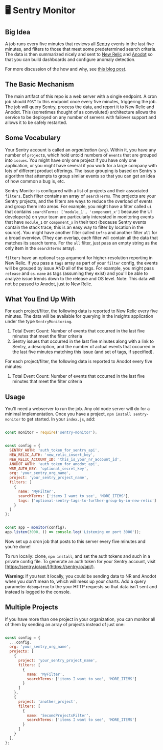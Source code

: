 # 🖥 Sentry Monitor

## Big Idea

A job runs every five minutes that reviews all [Sentry](https://sentry.io) events in the last five minutes, and filters to those that meet 
some predetermined search criteria. 
The data is then summarized nicely and sent to [New Relic](https://newrelic.com) and [Anodot](https://www.anodot.com) so that you can build dashboards and configure anomaly detection.

For more discussion of the how and why, see [this blog post](http://www.aarongreenwald.com/blog/sentry-new-relic-anodot-integration). 

## The Basic Mechanism

The main artifact of this repo is a web server with a single endpoint. A cron job should `POST` to this endpoint
once every five minutes, triggering the job. The job will query Sentry, process the data, and report it to New Relic and Anodot. This (sometimes thought of as convoluted) architecture allows the service to be deployed on any number of servers with failover 
support and allows it to be safely restarted.

## Some Vocabulary

Your Sentry account is called an *organization* (`org`). Within it, you have any number of `project`s, which hold untold numbers of `events` that are grouped into `issues`. You might have only one project if you have only one application, or you might have several if you work for a large company with lots of different product offerings. The issue grouping is based on Sentry's algorithm that attempts to group similar events so that you can get an idea of how common a bug is, etc.

Sentry Monitor is configured with a list of projects and their associated `filters`. Each filter contains an array of `searchTerms`. The projects are your Sentry projects, and the filters are ways to reduce the overload of events and group them into areas. For example, you might have a filter called `ui` that contains `searchTerms: ['module_1', 'component_x']` because the UI developer(s) on your team are particularly interested in monitoring events that have `module_1` or `component_x` in their text (because Sentry events contain the stack trace, this is an easy way to filter by location in the source). You might have another filter called `infra` and another filter `all` for a broad overview. (They can overlap, each filter will contain all the data that matches its search terms. For the `all` filter, just pass an empty string as the only item in the `searchTerms` array). 

`filters` have an optional `tags` argument for higher-resolution reporting in New Relic. If you pass a `tags` array as part of your `filter` config, the events will be grouped by issue AND all of the tags. For example, you might pass `release` and `os.name` as tags (assuming they exist) and you'll be able to analyze issue trends down to the release and OS level. Note: This data will not be passed to Anodot, just to New Relic.

## What You End Up With 

For each project/filter, the following data is reported to New Relic every five minutes. The data will be available for querying in the Insights application under the type `SentryMonitoring`.

1. Total Event Count: Number of events that occurred in the last five minutes that meet the filter criteria
1. Sentry issues that occurred in the last five minutes
along with a link to Sentry, a description, and the number of actual events that occurred in the last five minutes matching this issue (and set of tags, if specified). 

For each project/filter, the following data is reported to Anodot every five minutes:

1. Total Event Count: Number of events that occurred in the last five minutes that meet the filter criteria

## Usage

You'll need a webserver to run the job. Any old node server will do for a minimal implementation. 
Once you have a project, `npm install sentry-monitor` to get started. In your `index.js`, add:

```js

const monitor = require('sentry-monitor');


const config = {
  SENTRY_AUTH: 'auth_token_for_sentry_api',
  NEW_RELIC_AUTH: 'new_relic_insert_key',
  NEW_RELIC_ACCOUNT_ID: 'this_is_your_nr_account_id',
  ANODOT_AUTH: 'auth_token_for_anodot_api',
  WSM_AUTH_KEY: 'optional_secret_key',
  org: 'your_sentry_org_name',
  project: 'your_sentry_project_name',
  filters: [
    {
      name: 'MyFilter',
      searchTerms: ['items I want to see', 'MORE_ITEMS'],
      tags: ['optional-sentry-tags-to-further-group-by-in-new-relic']
    }
  ]
};


const app = monitor(config);
app.listen(3000, () => console.log('Listening on port 3000'));


```

Now set up a cron job that posts to this server every five minutes and you're done! 

To run locally: clone, `npm install`, and set the auth tokens and such in a private config file. 
To generate an auth token for your Sentry account, visit [https://sentry.io/api/](https://sentry.io/api/). 

**Warning:** If you test it locally, you could be sending data to NR and Anodot when you don't mean to, which will mess up 
your charts. Add a query parameter `debug=true` to the your HTTP requests so that data isn't sent and instead is logged to the console.

## Multiple Projects

If you have more than one project in your organization, you can monitor all of them by sending an array of projects
instead of just one: 

```js

const config = {
  ...config,
  org: 'your_sentry_org_name',
  projects: [
    {
      project: 'your_sentry_project_name',
      filters: [
        {
          name: 'MyFilter',
          searchTerms: ['items I want to see', 'MORE_ITEMS']
        }
      ]
    },
    {
      project: 'another_project',
      filters: [
        {
          name: 'SecondProjectsFilter',
          searchTerms: ['items I want to see', 'MORE_ITEMS']
        }
      ]
    }
  ],
};

```
